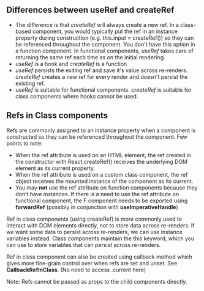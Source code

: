 ## Differences between useRef and createRef

- The difference is that *createRef* will always create a new ref. In a class-based component, you would typically put the ref in an instance property during construction (e.g. this.input = createRef()) so they can be referenced throughout the component. You don't have this option in a function component. In functional components, *useRef* takes care of returning the same ref each time as on the initial rendering.
- *useRef* is a hook and *createRef* is a function
- *useRef* persists the exiting ref and save it's value across re-renders. *createRef* creates a new ref for every render and doesn't persist the existing ref.
- *useRef* is suitable for functional components. *createRef* is suitable for class components where hooks cannot be used.


## Refs in Class components

Refs are commonly assigned to an instance property when a component is constructed so they can be referenced throughout the component. Few points to note:

- When the ref attribute is used on an HTML element, the ref created in the constructor with React.createRef() receives the underlying DOM element as its current property.
- When the ref attribute is used on a custom class component, the ref object receives the mounted instance of the component as its current.
- You may **not** use the ref attribute on function components because they don’t have instances. If there is a need to use the ref attribute on functional component, the F component needs to be exported using **forwardRef** (possibly in conjunction with **useImperativeHandle**)


Ref in class components (using createRef) is more commonly used to interact with DOM elements directly, not to store data across re-renders. If we want some data to persist across re-renders, we can use instance variables instead. Class components maintain the this keyword, which you can use to store variables that can persist across re-renders.

Ref in class component can also be created using callback method which gives more fine-grain control over when refs are set and unset. See **CallbackRefInClass**. (No need to access .current here)


Note: Refs cannot be passed as props to the child components directly.